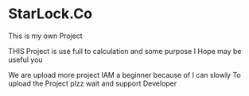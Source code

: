 # StarLock.Co
This is my own Project

THIS Project is use full to calculation and some purpose
I Hope may be useful you 

We are upload more project IAM a beginner because of I can slowly
To upload the Project plzz wait and support Developer
